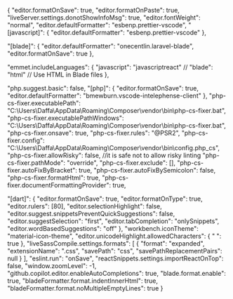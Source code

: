 {
"editor.formatOnSave": true,
"editor.formatOnPaste": true,
"liveServer.settings.donotShowInfoMsg": true,
"editor.fontWeight": "normal",
"editor.defaultFormatter": "esbenp.prettier-vscode",
"[javascript]": {
"editor.defaultFormatter": "esbenp.prettier-vscode"
},

"[blade]": {
"editor.defaultFormatter": "onecentlin.laravel-blade",
"editor.formatOnSave": true
},

"emmet.includeLanguages": {
"javascript": "javascriptreact"
// "blade": "html" // Use HTML in Blade files
},

"php.suggest.basic": false,
"[php]": {
"editor.formatOnSave": true,
"editor.defaultFormatter": "bmewburn.vscode-intelephense-client"
},
"php-cs-fixer.executablePath": "C:\\Users\\Daffa\\AppData\\Roaming\\Composer\\vendor\\bin\\php-cs-fixer.bat",
"php-cs-fixer.executablePathWindows": "C:\\Users\\Daffa\\AppData\\Roaming\\Composer\\vendor\\bin\\php-cs-fixer.bat",
"php-cs-fixer.onsave": true,
"php-cs-fixer.rules": "@PSR2",
"php-cs-fixer.config": "C:\\Users\\Daffa\\AppData\\Roaming\\Composer\\vendor\\bin\\config.php_cs",
"php-cs-fixer.allowRisky": false, //it is safe not to allow risky linting
"php-cs-fixer.pathMode": "override",
"php-cs-fixer.exclude": [],
"php-cs-fixer.autoFixByBracket": true,
"php-cs-fixer.autoFixBySemicolon": false,
"php-cs-fixer.formatHtml": true,
"php-cs-fixer.documentFormattingProvider": true,

"[dart]": {
"editor.formatOnSave": true,
"editor.formatOnType": true,
"editor.rulers": [80],
"editor.selectionHighlight": false,
"editor.suggest.snippetsPreventQuickSuggestions": false,
"editor.suggestSelection": "first",
"editor.tabCompletion": "onlySnippets",
"editor.wordBasedSuggestions": "off"
},
"workbench.iconTheme": "material-icon-theme",
"editor.unicodeHighlight.allowedCharacters": {
" ": true
},
"liveSassCompile.settings.formats": [
{
"format": "expanded",
"extensionName": ".css",
"savePath": "css",
"savePathReplacementPairs": null
}
],
"eslint.run": "onSave",
"reactSnippets.settings.importReactOnTop": false,
"window.zoomLevel": -1,
"github.copilot.editor.enableAutoCompletions": true,
"blade.format.enable": true,
"bladeFormatter.format.indentInnerHtml": true,
"bladeFormatter.format.noMultipleEmptyLines": true
}
